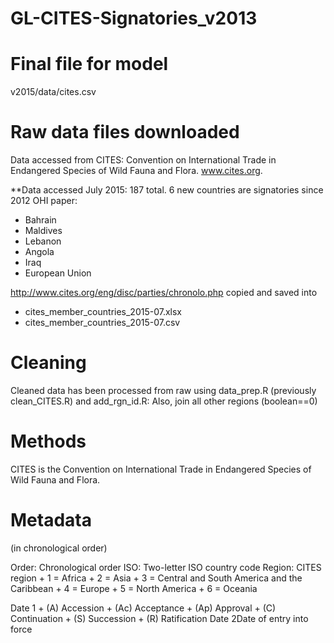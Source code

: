 GL-CITES-Signatories_v2013
===========================

Final file for model 
====================

v2015/data/cites.csv


Raw data files downloaded
=========================

Data accessed from CITES: Convention on International Trade in Endangered Species of Wild Fauna and Flora. 
www.cites.org. 

\*\*Data accessed July 2015: 187 total. 6 new countries are signatories since 2012 OHI paper: 
* Bahrain
* Maldives
* Lebanon
* Angola
* Iraq
* European Union

http://www.cites.org/eng/disc/parties/chronolo.php
copied and saved into 
* cites_member_countries_2015-07.xlsx
* cites_member_countries_2015-07.csv


Cleaning
========

Cleaned data has been processed from raw using data_prep.R (previously clean_CITES.R) and add_rgn_id.R:
Also, join all other regions (boolean==0)


Methods
=======
CITES is the Convention on International Trade in Endangered Species of Wild Fauna and Flora.


Metadata
========
(in chronological order)

Order: Chronological order
ISO: Two-letter ISO country code
Region: CITES region
	+ 1 = Africa
	+ 2 = Asia
	+ 3 = Central and South America and the Caribbean
	+ 4 = Europe
	+ 5 = North America
	+ 6 = Oceania

Date 1	+ (A) Accession
	+ (Ac) Acceptance
	+ (Ap) Approval
	+ (C) Continuation
	+ (S) Succession
	+ (R) Ratification
Date 2Date of entry into force